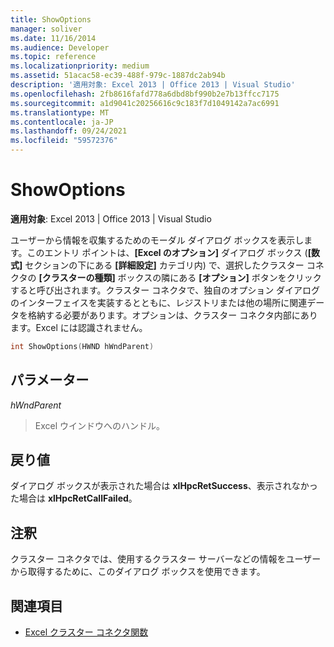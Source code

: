 ```yaml
---
title: ShowOptions
manager: soliver
ms.date: 11/16/2014
ms.audience: Developer
ms.topic: reference
ms.localizationpriority: medium
ms.assetid: 51acac58-ec39-488f-979c-1887dc2ab94b
description: '適用対象: Excel 2013 | Office 2013 | Visual Studio'
ms.openlocfilehash: 2fb8616fafd778a6dbd8bf990b2e7b13ffcc7175
ms.sourcegitcommit: a1d9041c20256616c9c183f7d1049142a7ac6991
ms.translationtype: MT
ms.contentlocale: ja-JP
ms.lasthandoff: 09/24/2021
ms.locfileid: "59572376"
---
```

# <a name="showoptions"></a>ShowOptions

**適用対象**: Excel 2013 | Office 2013 | Visual Studio 
  
ユーザーから情報を収集するためのモーダル ダイアログ ボックスを表示します。このエントリ ポイントは、**[Excel のオプション]** ダイアログ ボックス (**[数式]** セクションの下にある **[詳細設定]** カテゴリ内) で、選択したクラスター コネクタの **[クラスターの種類]** ボックスの隣にある **[オプション]** ボタンをクリックすると呼び出されます。クラスター コネクタで、独自のオプション ダイアログのインターフェイスを実装するとともに、レジストリまたは他の場所に関連データを格納する必要があります。オプションは、クラスター コネクタ内部にあります。Excel には認識されません。 
  
```cpp
int ShowOptions(HWND hWndParent)
```

## <a name="parameters"></a>パラメーター

_hWndParent_
  
> Excel ウインドウへのハンドル。
    
## <a name="return-value"></a>戻り値

ダイアログ ボックスが表示された場合は **xlHpcRetSuccess**、表示されなかった場合は **xlHpcRetCallFailed**。 
  
## <a name="remarks"></a>注釈

クラスター コネクタでは、使用するクラスター サーバーなどの情報をユーザーから取得するために、このダイアログ ボックスを使用できます。
  
## <a name="see-also"></a>関連項目

- [Excel クラスター コネクタ関数](excel-cluster-connector-functions.md)

